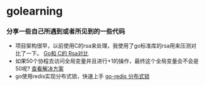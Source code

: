 # golearning
### 分享一些自己所遇到或者所见到的一些代码

- 项目架构很早，以前使用C的rsa来处理，我使用了go标准库的rsa用来压测对比了一下。 [Go和 C的 Rsa对比](https://github.com/ywanbing/golearning/tree/master/rsaCAndGoBaench "Go和 C的 Rsa对比")
- 如果50个协程去访问全局变量并且进行+1的操作，最终这个全局变量会不会是50呢? [查看解决方案](https://github.com/ywanbing/golearning/blob/master/usualQuestion/atomic_test.go "查看解决方案")
- go使用redis实现分布式锁，快速上手 [go-redis 分布式锁](https://github.com/ywanbing/golearning/tree/master/go-redis-distributed-lock "go使用redis实现分布式锁")